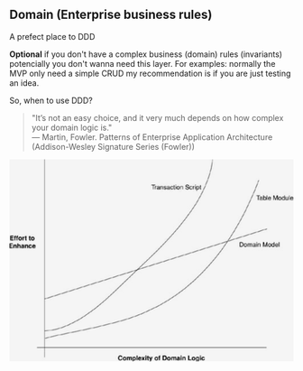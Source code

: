 ## Domain (Enterprise business rules)

A prefect place to DDD

**Optional** if you don't have a complex business (domain) rules (invariants) potencially you don't wanna need this layer.
For examples: normally the MVP only need a simple CRUD my recommendation is if you are just testing an idea.

So, when to use DDD?

> "It’s not an easy choice, and it very much depends on how complex your domain logic is."  
> — Martin, Fowler. Patterns of Enterprise Application Architecture (Addison-Wesley Signature Series (Fowler))

![1723421869583](image/README/1723421869583.png)
